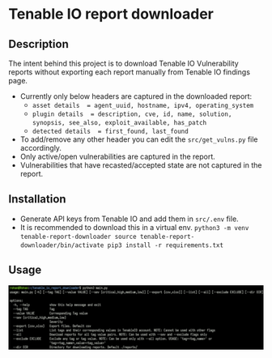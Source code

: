 # Tenable IO report downloader

## Description

The intent behind this project is to download Tenable IO Vulnerability reports without exporting each report manually from Tenable IO findings page. 
- Currently only below headers are captured in the downloaded report:
	- `asset details  = agent_uuid, hostname, ipv4, operating_system`
	- `plugin details  = description, cve, id, name, solution, synopsis, see_also, exploit_available, has_patch`
	- `detected details  = first_found, last_found`
- To add/remove any other header you can edit the `src/get_vulns.py` file accordingly. 
- Only active/open vulnerabilities are captured in the report. 
- Vulnerabilities that have recasted/accepted state are not captured in the report.

## Installation

- Generate API keys from Tenable IO and add them in `src/.env` file.
- It is recommended to download this in a virtual env.
		```
		python3 -m venv tenable-report-downloader
		source tenable-report-downloader/bin/activate
		pip3 install -r requirements.txt
		```

## Usage
![Help menu](image/help.png)
